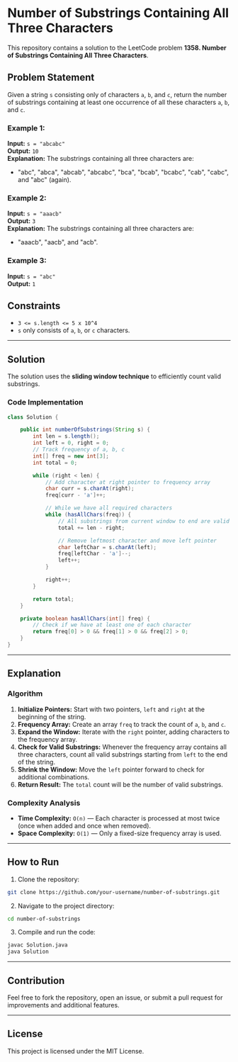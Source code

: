 # Number of Substrings Containing All Three Characters

This repository contains a solution to the LeetCode problem **1358. Number of Substrings Containing All Three Characters**.

## Problem Statement
Given a string `s` consisting only of characters `a`, `b`, and `c`, return the number of substrings containing at least one occurrence of all these characters `a`, `b`, and `c`.

### Example 1:
**Input:** `s = "abcabc"`  
**Output:** `10`  
**Explanation:** The substrings containing all three characters are:
- "abc", "abca", "abcab", "abcabc", "bca", "bcab", "bcabc", "cab", "cabc", and "abc" (again).

### Example 2:
**Input:** `s = "aaacb"`  
**Output:** `3`  
**Explanation:** The substrings containing all three characters are:
- "aaacb", "aacb", and "acb".

### Example 3:
**Input:** `s = "abc"`  
**Output:** `1`  

## Constraints
- `3 <= s.length <= 5 x 10^4`
- `s` only consists of `a`, `b`, or `c` characters.

---

## Solution
The solution uses the **sliding window technique** to efficiently count valid substrings.

### Code Implementation
```java
class Solution {

    public int numberOfSubstrings(String s) {
        int len = s.length();
        int left = 0, right = 0;
        // Track frequency of a, b, c
        int[] freq = new int[3];
        int total = 0;

        while (right < len) {
            // Add character at right pointer to frequency array
            char curr = s.charAt(right);
            freq[curr - 'a']++;

            // While we have all required characters
            while (hasAllChars(freq)) {
                // All substrings from current window to end are valid
                total += len - right;

                // Remove leftmost character and move left pointer
                char leftChar = s.charAt(left);
                freq[leftChar - 'a']--;
                left++;
            }

            right++;
        }

        return total;
    }

    private boolean hasAllChars(int[] freq) {
        // Check if we have at least one of each character
        return freq[0] > 0 && freq[1] > 0 && freq[2] > 0;
    }
}
```

---

## Explanation
### Algorithm
1. **Initialize Pointers:** Start with two pointers, `left` and `right` at the beginning of the string.
2. **Frequency Array:** Create an array `freq` to track the count of `a`, `b`, and `c`.
3. **Expand the Window:** Iterate with the `right` pointer, adding characters to the frequency array.
4. **Check for Valid Substrings:** Whenever the frequency array contains all three characters, count all valid substrings starting from `left` to the end of the string.
5. **Shrink the Window:** Move the `left` pointer forward to check for additional combinations.
6. **Return Result:** The `total` count will be the number of valid substrings.

### Complexity Analysis
- **Time Complexity:** `O(n)` — Each character is processed at most twice (once when added and once when removed).
- **Space Complexity:** `O(1)` — Only a fixed-size frequency array is used.

---

## How to Run
1. Clone the repository:
```bash
git clone https://github.com/your-username/number-of-substrings.git
```
2. Navigate to the project directory:
```bash
cd number-of-substrings
```
3. Compile and run the code:
```bash
javac Solution.java
java Solution
```

---

## Contribution
Feel free to fork the repository, open an issue, or submit a pull request for improvements and additional features.

---

## License
This project is licensed under the MIT License.

